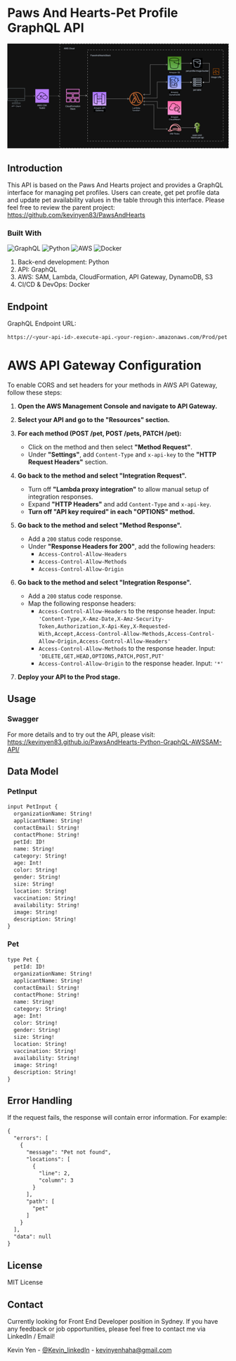 # Paws And Hearts-Pet Profile GraphQL API

![Alt text](https://github.com/kevinyen83/PawsAndHearts-Python-GraphQL-AWSSAM-API/blob/main/screenshots/AWS.drawio.png)

## Introduction

This API is based on the Paws And Hearts project and provides a GraphQL interface for managing pet profiles. Users can create, get pet profile data and update pet availability values in the table through this interface. Please feel free to review the parent project: https://github.com/kevinyen83/PawsAndHearts

### Built With

![GraphQL](https://img.shields.io/badge/-GraphQL-E10098?style=for-the-badge&logo=graphql&logoColor=white)
![Python](https://img.shields.io/badge/python-3670A0?style=for-the-badge&logo=python&logoColor=ffdd54)
![AWS](https://img.shields.io/badge/AWS-%23FF9900.svg?style=for-the-badge&logo=amazon-aws&logoColor=white)
![Docker](https://img.shields.io/badge/docker-%230db7ed.svg?style=for-the-badge&logo=docker&logoColor=white)

1.  Back-end development: Python
2.  API: GraphQL
3.  AWS: SAM, Lambda, CloudFormation, API Gateway, DynamoDB, S3
4.  CI/CD & DevOps: Docker

## Endpoint

GraphQL Endpoint URL:

```sh
https://<your-api-id>.execute-api.<your-region>.amazonaws.com/Prod/pet
```

# AWS API Gateway Configuration

To enable CORS and set headers for your methods in AWS API Gateway, follow these steps:

1.  **Open the AWS Management Console and navigate to API Gateway.**

2.  **Select your API and go to the "Resources" section.**

3.  **For each method (POST /pet, POST /pets, PATCH /pet):**

    - Click on the method and then select **"Method Request"**.
    - Under **"Settings"**, add `Content-Type` and `x-api-key` to the **"HTTP Request Headers"** section.

4.  **Go back to the method and select "Integration Request".**

    - Turn off **"Lambda proxy integration"** to allow manual setup of integration responses.
    - Expand **"HTTP Headers"** and add `Content-Type` and `x-api-key`.
    - **Turn off "API key required" in each "OPTIONS" method.**

5.  **Go back to the method and select "Method Response".**

    - Add a `200` status code response.
    - Under **"Response Headers for 200"**, add the following headers:
      - `Access-Control-Allow-Headers`
      - `Access-Control-Allow-Methods`
      - `Access-Control-Allow-Origin`

6.  **Go back to the method and select "Integration Response".**

    - Add a `200` status code response.
    - Map the following response headers:
      - `Access-Control-Allow-Headers` to the response header. Input:
        `'Content-Type,X-Amz-Date,X-Amz-Security-Token,Authorization,X-Api-Key,X-Requested-With,Accept,Access-Control-Allow-Methods,Access-Control-Allow-Origin,Access-Control-Allow-Headers'`
      - `Access-Control-Allow-Methods` to the response header. Input:
        `'DELETE,GET,HEAD,OPTIONS,PATCH,POST,PUT'`
      - `Access-Control-Allow-Origin` to the response header. Input:
        `'*'`

7.  **Deploy your API to the Prod stage.**

## Usage

### Swagger

For more details and to try out the API, please visit: https://kevinyen83.github.io/PawsAndHearts-Python-GraphQL-AWSSAM-API/

## Data Model

### PetInput

```
input PetInput {
  organizationName: String!
  applicantName: String!
  contactEmail: String!
  contactPhone: String!
  petId: ID!
  name: String!
  category: String!
  age: Int!
  color: String!
  gender: String!
  size: String!
  location: String!
  vaccination: String!
  availability: String!
  image: String!
  description: String!
}
```

### Pet

```
type Pet {
  petId: ID!
  organizationName: String!
  applicantName: String!
  contactEmail: String!
  contactPhone: String!
  name: String!
  category: String!
  age: Int!
  color: String!
  gender: String!
  size: String!
  location: String!
  vaccination: String!
  availability: String!
  image: String!
  description: String!
}
```

## Error Handling

If the request fails, the response will contain error information. For example:

```
{
  "errors": [
    {
      "message": "Pet not found",
      "locations": [
        {
          "line": 2,
          "column": 3
        }
      ],
      "path": [
        "pet"
      ]
    }
  ],
  "data": null
}
```

## License

MIT License

## Contact

Currently looking for Front End Developer position in Sydney.
If you have any feedback or job opportunities, please feel free to contact me via LinkedIn / Email!

Kevin Yen - [@Kevin_linkedIn](https://www.linkedin.com/in/kerwinyen83/) - kevinyenhaha@gmail.com
